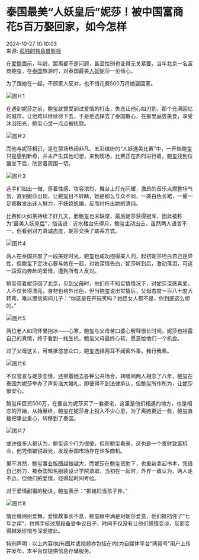 # 泰国最美“人妖皇后”妮莎！被中国富商花5百万娶回家，如今怎样

2024-10-27 10:10:03  
来源: [孤独的独角兽影视](https://www.163.com/dy/media/T1664975465307.html)

在[爱情](https://ent.163.com/keywords/7/3/723160c5/1.html)面前，年龄、距离都不是问题，甚至性别也变得无关紧要，当年北京一名富商鲍玺，在[泰国](https://ent.163.com/keywords/6/f/6cf056fd/1.html)旅游时，对泰国最美[人妖](https://ent.163.com/keywords/4/b/4eba5996/1.html)妮莎一见倾心。

为了跟她在一起，不顾家人反对，也不惜花费500万将她娶回家。

![图片1](https://nimg.ws.126.net/?url=http%3A%2F%2Fdingyue.ws.126.net%2F2024%2F1025%2Fd8b3e9f3j00slwh4z000md000fe008pp.jpg&thumbnail=660x2147483647&quality=80&type=jpg)

在遇到妮莎之前，鲍玺就曾受到过爱情的打击，失恋让他心如刀割，那个充满回忆的城市，让他难以继续待下去，于是他选择去了泰国散心，在那里品尝美食，享受沐浴阳光，鲍玺心灵一点点被抚慰。

![图片2](https://nimg.ws.126.net/?url=http%3A%2F%2Fdingyue.ws.126.net%2F2024%2F1025%2F5b3ec971j00slwh54000rd000d000bep.jpg&thumbnail=660x2147483647&quality=80&type=jpg)

而他与妮莎相识，是在那场热闹非凡、五彩缤纷的“人妖选美比赛”中，一开始鲍玺只是感到新奇，并未产生其他幻想，来到现场，比赛正在热烈进行着，鲍玺找到位置坐下后，欣赏着周围一切。

![图片3](https://nimg.ws.126.net/?url=http%3A%2F%2Fdingyue.ws.126.net%2F2024%2F1025%2Fd95a399aj00slwh5a000td000fe009cp.jpg&thumbnail=660x2147483647&quality=80&type=jpg)

选手们如出一辙，穿着性感、妆容浓烈，舞台上灯光闪耀，激昂的音乐点燃整场气氛，直到妮莎出现，让鲍玺目不转睛，她是那么与众不同，一袭白色长裙，一颦一足都散发出迷人魅力，不妖娆妩媚，反而衬托出她的清纯。

比赛如火如荼持续了好几天，而鲍玺也未缺席，最后妮莎获得冠军，因此被称为“最美人妖[皇后](https://ent.163.com/keywords/7/8/7687540e/1.html)”，俗话说：近水楼台先得月，鲍玺主动出击，虽然两人语言不一，但看到对方真诚态度，妮莎交换了联系方式。

![图片4](https://nimg.ws.126.net/?url=http%3A%2F%2Fdingyue.ws.126.net%2F2024%2F1025%2Ff976b421j00slwh5i000zd000fe00hup.jpg&thumbnail=660x2147483647&quality=80&type=jpg)

两人在泰国共度了一段美好时光，鲍玺也成功抱得美人归，起初妮莎坦白自己是异性，但鲍玺下定决心要与她在一起，对她深情告白，妮莎听到后，激动落泪，可这一段双向奔赴的爱情，遭到所有人反对。

鲍玺带着妮莎回了北京，见到[父母](https://ent.163.com/keywords/7/3/72366bcd/1.html)时，他们在不知实情情况下，对妮莎深感喜爱，人不仅长得漂亮，身材也格外出色，但当鲍玺说出实情后，父母态度一百八十度大转弯。难以置信询问儿子：“你这是在开玩笑吗？她连女人都不是，你到底这么想的。”

![图片5](https://nimg.ws.126.net/?url=http%3A%2F%2Fdingyue.ws.126.net%2F2024%2F1025%2F5010cad3j00slwh5n000rd000fe009vp.jpg&thumbnail=660x2147483647&quality=80&type=jpg)

两位老人如同怀里抱冰——心寒，鲍玺与父母苦口婆心解释很长时间，妮莎也袒露自己的真情，终于看到一线生机，鲍玺父母最终心软，愿意给他们一个机会。

过了父母这关，可难抵悠悠众口，鲍玺选择两耳不闻窗外事，我行我素。

![图片6](https://nimg.ws.126.net/?url=http%3A%2F%2Fdingyue.ws.126.net%2F2024%2F1025%2F7d19eff7j00slwh5t000dd000fe007xp.jpg&thumbnail=660x2147483647&quality=80&type=jpg)

不仅官宣与妮莎恋情，还带着她去各种公共场合，转眼间两人相恋了八年，鲍玺在泰国为妮莎举办了声势浩大婚礼，即便得不到法律承认，但鲍玺所作所为，让妮莎很安心。

鲍玺斥巨资500万，在曼谷为妮莎买了一套豪宅，这里是他们相遇的地方，也是相恋的开始，从始至终，鲍玺在妮莎身上投入不少心思，为了离她更近一些，鲍玺直接把事业重心，转移到了泰国。

![图片7](https://nimg.ws.126.net/?url=http%3A%2F%2Fdingyue.ws.126.net%2F2024%2F1025%2Fb4b76196j00slwh5y0010d000fe008vp.jpg&thumbnail=660x2147483647&quality=80&type=jpg)

或许很多人都认为，鲍玺这个行为很傻，但在鲍玺看来，这也是一个发财致富机会，他凭借敏锐眼光，发现泰国市场存在许多商机。

果不其然，鲍玺事业版图越做越大，而妮莎在鲍玺资助下，也重新拿起书本，凭借自己努力，被泰国知名服装设计学院录取，当初在一起时，外界一致认为，两人走不远，但他们的爱情，经得起时间考验。

对于爱情甜蜜的秘诀，鲍玺表示：“把媳妇当孩子养。”

![图片8](https://nimg.ws.126.net/?url=http%3A%2F%2Fdingyue.ws.126.net%2F2024%2F1025%2fe058c39bj00slwh68000qd000d5009up.jpg&thumbnail=660x2147483647&quality=80&type=jpg)

情丝缠绵织爱舞，爱情故事长不息，鲍玺眼中满是对妮莎爱意，他们抵挡住了“七年之痒”，也携手挺过那段备受争议日子，时间不仅没有让他们感情变淡，反而变得越发珍惜与深爱彼此。

特别声明：以上内容(如有图片或视频亦包括在内)为自媒体平台“网易号”用户上传并发布，本平台仅提供信息存储服务。